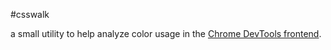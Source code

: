 #csswalk

a small utility to help analyze color usage in the [Chrome DevTools frontend](https://chromium.googlesource.com/chromium/src.git/+/refs/heads/master/third_party/blink/renderer/devtools/).